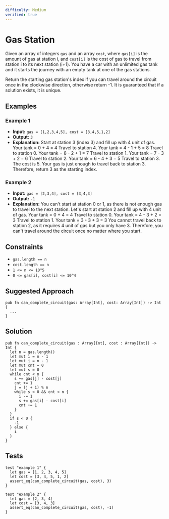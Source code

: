```yaml
---
difficulty: Medium
verified: true
---
```


# Gas Station

Given an array of integers `gas` and an array `cost`, where `gas[i]` is the amount of gas at station i, and `cost[i]` is the cost of gas to travel from station i to its next station (i+1). You have a car with an unlimited gas tank and it starts the journey with an empty tank at one of the gas stations.

Return the starting gas station's index if you can travel around the circuit once in the clockwise direction, otherwise return -1. It is guaranteed that if a solution exists, it is unique.

## Examples

### Example 1

- **Input:** `gas = [1,2,3,4,5], cost = [3,4,5,1,2]`
- **Output:** `3`
- **Explanation:** Start at station 3 (index 3) and fill up with 4 unit of gas. Your tank = 0 + 4 = 4
Travel to station 4. Your tank = 4 - 1 + 5 = 8
Travel to station 0. Your tank = 8 - 2 + 1 = 7
Travel to station 1. Your tank = 7 - 3 + 2 = 6
Travel to station 2. Your tank = 6 - 4 + 3 = 5
Travel to station 3. The cost is 5. Your gas is just enough to travel back to station 3.
Therefore, return 3 as the starting index.

### Example 2

- **Input:** `gas = [2,3,4], cost = [3,4,3]`
- **Output:** `-1`
- **Explanation:** You can't start at station 0 or 1, as there is not enough gas to travel to the next station.
Let's start at station 2 and fill up with 4 unit of gas. Your tank = 0 + 4 = 4
Travel to station 0. Your tank = 4 - 3 + 2 = 3
Travel to station 1. Your tank = 3 - 3 + 3 = 3
You cannot travel back to station 2, as it requires 4 unit of gas but you only have 3.
Therefore, you can't travel around the circuit once no matter where you start.

## Constraints

- `gas.length == n`
- `cost.length == n`
- `1 <= n <= 10^5`
- `0 <= gas[i], cost[i] <= 10^4`

## Suggested Approach

```mbt nocheck
pub fn can_complete_circuit(gas: Array[Int], cost: Array[Int]) -> Int {
  ...
}
```

## Solution

```mbt
pub fn can_complete_circuit(gas : Array[Int], cost : Array[Int]) -> Int {
  let n = gas.length()
  let mut i = n - 1
  let mut j = n - 1
  let mut cnt = 0
  let mut s = 0
  while cnt < n {
    s += gas[j] - cost[j]
    cnt += 1
    j = (j + 1) % n
    while s < 0 && cnt < n {
      i -= 1
      s += gas[i] - cost[i]
      cnt += 1
    }
  }
  if s < 0 {
    -1
  } else {
    i
  }
}
```

## Tests

```moonbit
test "example 1" {
  let gas = [1, 2, 3, 4, 5]
  let cost = [3, 4, 5, 1, 2]
  assert_eq(can_complete_circuit(gas, cost), 3)
}

test "example 2" {
  let gas = [2, 3, 4]
  let cost = [3, 4, 3]
  assert_eq(can_complete_circuit(gas, cost), -1)
}
```
